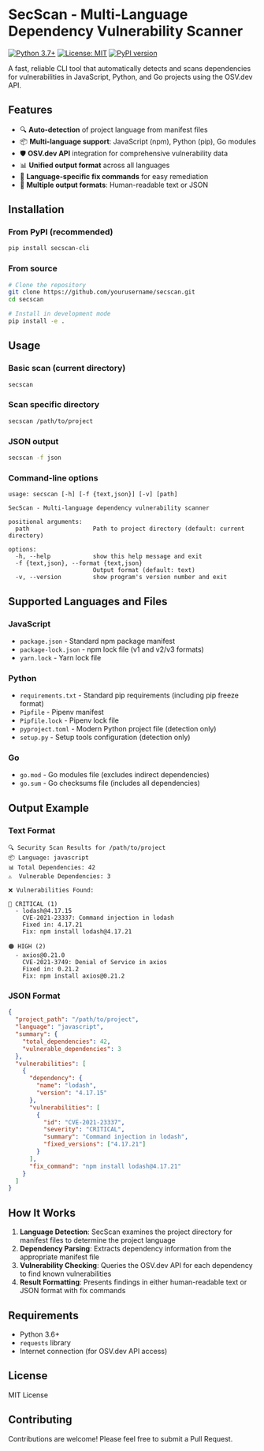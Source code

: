 # SecScan - Multi-Language Dependency Vulnerability Scanner

[![Python 3.7+](https://img.shields.io/badge/python-3.7+-blue.svg)](https://www.python.org/downloads/)
[![License: MIT](https://img.shields.io/badge/License-MIT-yellow.svg)](https://opensource.org/licenses/MIT)
[![PyPI version](https://badge.fury.io/py/secscan-cli.svg)](https://badge.fury.io/py/secscan-cli)

A fast, reliable CLI tool that automatically detects and scans dependencies for vulnerabilities in JavaScript, Python, and Go projects using the OSV.dev API.

## Features

- 🔍 **Auto-detection** of project language from manifest files
- 📦 **Multi-language support**: JavaScript (npm), Python (pip), Go modules
- 🛡️ **OSV.dev API** integration for comprehensive vulnerability data
- 📊 **Unified output format** across all languages
- 🔧 **Language-specific fix commands** for easy remediation
- 📄 **Multiple output formats**: Human-readable text or JSON

## Installation

### From PyPI (recommended)

```bash
pip install secscan-cli
```

### From source

```bash
# Clone the repository
git clone https://github.com/yourusername/secscan.git
cd secscan

# Install in development mode
pip install -e .
```

## Usage

### Basic scan (current directory)
```bash
secscan
```

### Scan specific directory
```bash
secscan /path/to/project
```

### JSON output
```bash
secscan -f json
```

### Command-line options
```
usage: secscan [-h] [-f {text,json}] [-v] [path]

SecScan - Multi-language dependency vulnerability scanner

positional arguments:
  path                  Path to project directory (default: current directory)

options:
  -h, --help            show this help message and exit
  -f {text,json}, --format {text,json}
                        Output format (default: text)
  -v, --version         show program's version number and exit
```

## Supported Languages and Files

### JavaScript
- `package.json` - Standard npm package manifest
- `package-lock.json` - npm lock file (v1 and v2/v3 formats)
- `yarn.lock` - Yarn lock file

### Python
- `requirements.txt` - Standard pip requirements (including pip freeze format)
- `Pipfile` - Pipenv manifest
- `Pipfile.lock` - Pipenv lock file
- `pyproject.toml` - Modern Python project file (detection only)
- `setup.py` - Setup tools configuration (detection only)

### Go
- `go.mod` - Go modules file (excludes indirect dependencies)
- `go.sum` - Go checksums file (includes all dependencies)

## Output Example

### Text Format
```
🔍 Security Scan Results for /path/to/project
📦 Language: javascript
📊 Total Dependencies: 42
⚠️  Vulnerable Dependencies: 3

❌ Vulnerabilities Found:

🔴 CRITICAL (1)
  - lodash@4.17.15
    CVE-2021-23337: Command injection in lodash
    Fixed in: 4.17.21
    Fix: npm install lodash@4.17.21

🟠 HIGH (2)
  - axios@0.21.0
    CVE-2021-3749: Denial of Service in axios
    Fixed in: 0.21.2
    Fix: npm install axios@0.21.2
```

### JSON Format
```json
{
  "project_path": "/path/to/project",
  "language": "javascript",
  "summary": {
    "total_dependencies": 42,
    "vulnerable_dependencies": 3
  },
  "vulnerabilities": [
    {
      "dependency": {
        "name": "lodash",
        "version": "4.17.15"
      },
      "vulnerabilities": [
        {
          "id": "CVE-2021-23337",
          "severity": "CRITICAL",
          "summary": "Command injection in lodash",
          "fixed_versions": ["4.17.21"]
        }
      ],
      "fix_command": "npm install lodash@4.17.21"
    }
  ]
}
```

## How It Works

1. **Language Detection**: SecScan examines the project directory for manifest files to determine the project language
2. **Dependency Parsing**: Extracts dependency information from the appropriate manifest file
3. **Vulnerability Checking**: Queries the OSV.dev API for each dependency to find known vulnerabilities
4. **Result Formatting**: Presents findings in either human-readable text or JSON format with fix commands

## Requirements

- Python 3.6+
- `requests` library
- Internet connection (for OSV.dev API access)

## License

MIT License

## Contributing

Contributions are welcome! Please feel free to submit a Pull Request.
